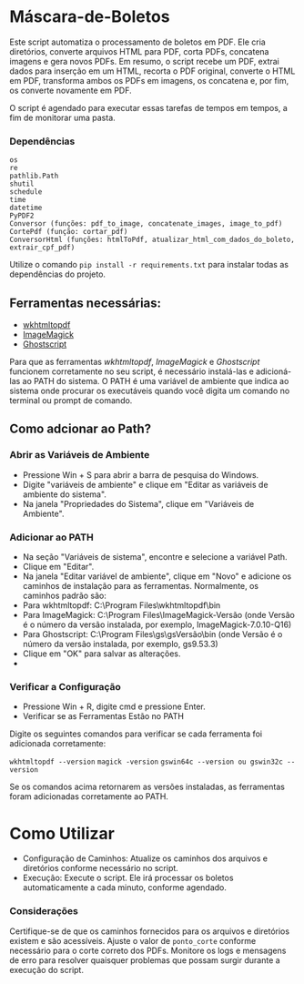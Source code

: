 # Máscara-de-Boletos
Este script automatiza o processamento de boletos em PDF. Ele cria diretórios, converte arquivos HTML para PDF, corta PDFs, concatena imagens e gera novos PDFs. Em resumo, o script recebe um PDF, extrai dados para inserção em um HTML, recorta o PDF original, converte o HTML em PDF, transforma ambos os PDFs em imagens, os concatena e, por fim, os converte novamente em PDF.

O script é agendado para executar essas tarefas de tempos em tempos, a fim de monitorar uma pasta.

### Dependências
```
os
re
pathlib.Path
shutil
schedule
time
datetime
PyPDF2
Conversor (funções: pdf_to_image, concatenate_images, image_to_pdf)
CortePdf (função: cortar_pdf)
ConversorHtml (funções: htmlToPdf, atualizar_html_com_dados_do_boleto, extrair_cpf_pdf)
```

Utilize o comando `pip install -r requirements.txt` para instalar todas as dependências do projeto.

## Ferramentas necessárias:

- [wkhtmltopdf](https://wkhtmltopdf.org/downloads.html)
- [ImageMagick](https://imagemagick.org/script/download.php)
- [Ghostscript](https://www.ghostscript.com/releases/index.html)

Para que as ferramentas _wkhtmltopdf_, _ImageMagick_ e _Ghostscript_ funcionem corretamente no seu script, é necessário instalá-las e adicioná-las ao PATH do sistema. O PATH é uma variável de ambiente que indica ao sistema onde procurar os executáveis quando você digita um comando no terminal ou prompt de comando.

## Como adcionar ao Path?

### Abrir as Variáveis de Ambiente
- Pressione Win + S para abrir a barra de pesquisa do Windows.
- Digite "variáveis de ambiente" e clique em "Editar as variáveis de ambiente do sistema".
- Na janela "Propriedades do Sistema", clique em "Variáveis de Ambiente".

### Adicionar ao PATH

- Na seção "Variáveis de sistema", encontre e selecione a variável Path.
- Clique em "Editar".
- Na janela "Editar variável de ambiente", clique em "Novo" e adicione os caminhos de instalação para as ferramentas. Normalmente, os caminhos padrão são:
- Para wkhtmltopdf: C:\Program Files\wkhtmltopdf\bin
- Para ImageMagick: C:\Program Files\ImageMagick-Versão (onde Versão é o número da versão instalada, por exemplo, ImageMagick-7.0.10-Q16)
- Para Ghostscript: C:\Program Files\gs\gsVersão\bin (onde Versão é o número da versão instalada, por exemplo, gs9.53.3)
- Clique em "OK" para salvar as alterações.
- 
### Verificar a Configuração

- Pressione Win + R, digite cmd e pressione Enter.
- Verificar se as Ferramentas Estão no PATH

Digite os seguintes comandos para verificar se cada ferramenta foi adicionada corretamente:

`wkhtmltopdf --version`
`magick -version`
`gswin64c --version ou gswin32c --version`

Se os comandos acima retornarem as versões instaladas, as ferramentas foram adicionadas corretamente ao PATH.

# Como Utilizar

- Configuração de Caminhos: Atualize os caminhos dos arquivos e diretórios conforme necessário no script.
- Execução: Execute o script. Ele irá processar os boletos automaticamente a cada minuto, conforme agendado.

### Considerações

Certifique-se de que os caminhos fornecidos para os arquivos e diretórios existem e são acessíveis.
Ajuste o valor de `ponto_corte` conforme necessário para o corte correto dos PDFs.
Monitore os logs e mensagens de erro para resolver quaisquer problemas que possam surgir durante a execução do script.
